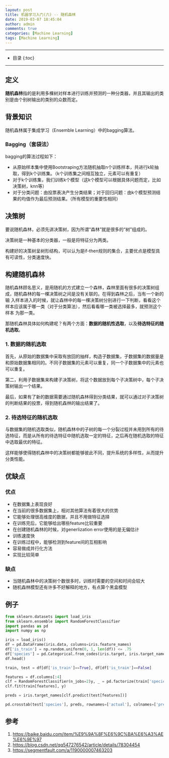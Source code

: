 ```yaml
---
layout: post
title: 机器学习入门(六) -- 随机森林
date: 2019-03-07 18:45:04
author: admin
comments: true
categories: [Machine Learning]
tags: [Machine Learning]
---
```





<!-- more -->

---



* 目录
{:toc}
---

## 定义

**随机森林**指的是利用多棵树对样本进行训练并预测的一种分类器，并且其输出的类别是由个别树输出的类别的众数而定。

## 背景知识

随机森林属于集成学习（Ensemble Learning）中的bagging算法。

### Bagging（套袋法）

bagging的算法过程如下：

- 从原始样本集中使用Bootstraping方法随机抽取n个训练样本，共进行k轮抽取，得到k个训练集。（k个训练集之间相互独立，元素可以有重复）
- 对于k个训练集，我们训练k个模型（这k个模型可以根据具体问题而定，比如决策树，knn等）
- 对于分类问题：由投票表决产生分类结果；对于回归问题：由k个模型预测结果的均值作为最后预测结果。（所有模型的重要性相同）

## 决策树

要说随机森林，必须先讲决策树，因为所谓“森林”就是很多的“树”组成的。

决策树是一种基本的分类器，一般是将特征分为两类。

构建好的决策树呈树形结构，可以认为是if-then规则的集合，主要优点是模型具有可读性，分类速度快。

## 构建随机森林

随机森林顾名思义，是用随机的方式建立一个森林，森林里面有很多的决策树组成，随机森林的每一棵决策树之间是没有关联的。在得到森林之后，当有一个新的输 入样本进入的时候，就让森林中的每一棵决策树分别进行一下判断，看看这个样本应该属于哪一类（对于分类算法），然后看看哪一类被选择最多，就预测这个样本 为那一类。

那随机森林具体如何构建呢？有两个方面：**数据的随机性选取**，以及**待选特征的随机选取**。

### 1. 数据的随机选取

首先，从原始的数据集中采取有放回的抽样，构造子数据集，子数据集的数据量是和原始数据集相同的。不同子数据集的元素可以重复，同一个子数据集中的元素也可以重复。

第二，利用子数据集来构建子决策树，将这个数据放到每个子决策树中，每个子决策树输出一个结果。

最后，如果有了新的数据需要通过随机森林得到分类结果，就可以通过对子决策树的判断结果的投票，得到随机森林的输出结果了。

### 2. 待选特征的随机选取

与数据集的随机选取类似，随机森林中的子树的每一个分裂过程并未用到所有的待选特征，而是从所有的待选特征中随机选取一定的特征，之后再在随机选取的特征中选取最优的特征。

这样能够使得随机森林中的决策树都能够彼此不同，提升系统的多样性，从而提升分类性能。

## 优缺点

### 优点

- 在数据集上表现良好
- 在当前的很多数据集上，相对其他算法有着很大的优势
- 它能够处理很高维度的数据，并且不用做特征选择
- 在训练完后，它能够给出哪些feature比较重要
- 在创建随机森林的时候，对generlization error使用的是无偏估计
- 训练速度快
- 在训练过程中，能够检测到feature间的互相影响
- 容易做成并行化方法
- 实现比较简单

### 缺点

- 当随机森林中的决策树个数很多时，训练时需要的空间和时间会较大
- 随机森林模型还有许多不好解释的地方，有点算个黑盒模型

## 例子

```python
from sklearn.datasets import load_iris
from sklearn.ensemble import RandomForestClassifier
import pandas as pd
import numpy as np

iris = load_iris()
df = pd.DataFrame(iris.data, columns=iris.feature_names)
df['is_train'] = np.random.uniform(0, 1, len(df)) <= .75
df['species'] = pd.Categorical.from_codes(iris.target, iris.target_names)
df.head()

train, test = df[df['is_train']==True], df[df['is_train']==False]

features = df.columns[:4]
clf = RandomForestClassifier(n_jobs=2)y, _ = pd.factorize(train['species'])
clf.fit(train[features], y)

preds = iris.target_names[clf.predict(test[features])]

pd.crosstab(test['species'], preds, rownames=['actual'], colnames=['preds'])
```



## 参考

1. https://baike.baidu.com/item/%E9%9A%8F%E6%9C%BA%E6%A3%AE%E6%9E%97
2. https://blog.csdn.net/qq547276542/article/details/78304454
3. https://segmentfault.com/a/1190000007463203